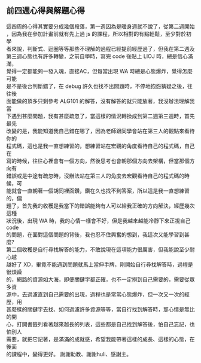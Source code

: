 ## 前四週心得與解題心得

這四周的心得其實要分成幾個段落，第一週因為是暖身週就不說了，從第二週開始  
，因為我在參加計畫前就有先上過 js 的課程，所以相對的有點輕鬆，至少對於初學  
者來說，判斷式、迴圈等等那些不理解的過程已經提前經歷過了，但我在第二週及  
第三週心態也有許多轉變，之前自學時，寫完 code 後貼上 LIOJ 時，總是信心滿滿，  
覺得一定都能夠一發入魂，直接AC，但每當出現 WA 時總是心態爆炸，覺得怎麼可能  
是不是後台判斷錯了，在 debug 許久也找不出問題時，不停地抱怨猜疑之後，往往後  
面能做的頂多只剩參考 ALG101 的解答，沒有解答的就只能放著，我沒辦法理解我當  
下遇到甚麼問題，我有甚麼疏忽了，當這樣的情況轉換成到第二週第三週時，首先最先  
改變的是，我能知道我自己錯在哪了，因為老師跟同學會站在第三人的觀點來看待你的  
程式碼，這也是我一直想練習的，想練習站在宏觀的角度看待自己的程式碼，自己在  
寫的時候，往往心裡會有一個方向，然後思考也會朝那個方向去架構，但當那個方向有  
錯誤或是中途有疏忽時，沒辦法站在第三人的角度去宏觀看待自己的程式碼的時候，可  
能就會一直朝著一個胡同裡面鑽，鑽在久也找不到答案，所以這是我一直想練習的，偏  
題了，首先我的收穫是我當下的錯誤能夠有人可以給我正確的方向解決，經歷幾次這種  
狀況後，出現 WA 時，我的心情一樣會不好，但是我越來越能冷靜下來正視自己 code   
的問題，在面對這個問題的背後，我也忍不住興奮的想到，我這次又能學習到甚麼?  
第二個收穫是自行尋找解答的能力，不敢說現在這項能力很厲害，但我能說至少耐心越  
越好了 XD，畢竟不能遇到問題就馬上當伸手牌，剛開始自行尋找解答時，過程是很煩躁  
的，網路的資源如大海，即便關鍵字都正確，也不一定撈到自己需要的，需要從眾多資  
源中，去過濾直到自己需要的出現，過程也是常常心態爆炸，但一次又一次的經歷，用  
甚麼樣的關鍵字去找、如何過濾許多資源等等，當自行找到解答時，那心情是無比的開  
心，打開書籤列看著越來越長的列表，這些都是自己找到解答後，怕自己忘記，也怕別人  
需要，就把它記著，是滿滿的成就感，希望我能帶著這樣的成長、這樣的心態，在後面  
的課程中，變得更好。 謝謝助教、謝謝huli、感謝主。